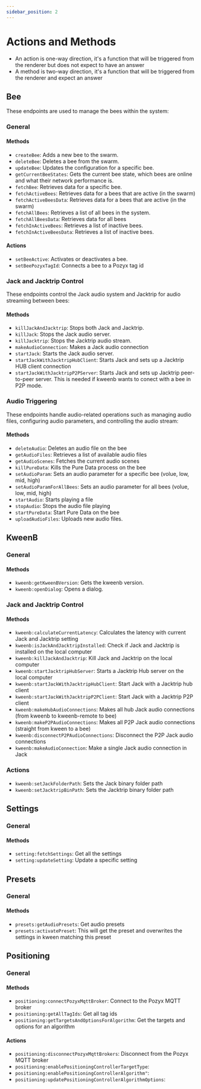 ```yaml
---
sidebar_position: 2
---
```


# Actions and Methods

- An action is one-way direction, it's a function that will be triggered from the renderer but does not expect to have an answer
- A method is two-way direction, it's a function that will be triggered from the renderer and expect an answer

## Bee

These endpoints are used to manage the bees within the system:

### General

#### Methods

- `createBee`: Adds a new bee to the swarm.
- `deleteBee`: Deletes a bee from the swarm.
- `updateBee`: Updates the configuration for a specific bee.
- `getCurrentBeeStates`: Gets the current bee state, which bees are online and what their network performance is.
- `fetchBee`: Retrieves data for a specific bee.
- `fetchActiveBees`: Retrieves data for a bees that are active (in the swarm)
- `fetchActiveBeesData`: Retrieves data for a bees that are active (in the swarm)
- `fetchAllBees`: Retrieves a list of all bees in the system.
- `fetchAllBeesData`: Retrieves data for all bees
- `fetchInActiveBees`: Retrieves a list of inactive bees.
- `fetchInActiveBeesData`: Retrieves a list of inactive bees.

#### Actions

- `setBeeActive`: Activates or deactivates a bee.
- `setBeePozyxTagId`: Connects a bee to a Pozyx tag id

### Jack and Jacktrip Control

These endpoints control the Jack audio system and Jacktrip for audio streaming between bees:

#### Methods

- `killJackAndJacktrip`: Stops both Jack and Jacktrip.
- `killJack`: Stops the Jack audio server.
- `killJacktrip`: Stops the Jacktrip audio stream.
- `makeAudioConnection`: Makes a Jack audio connection
- `startJack`: Starts the Jack audio server.
- `startJackWithJacktripHubClient`: Starts Jack and sets up a Jacktrip HUB client connection
- `startJackWithJacktripP2PServer`: Starts Jack and sets up Jacktrip peer-to-peer server. This is needed if kweenb wants to conect with a bee in P2P mode.

### Audio Triggering

These endpoints handle audio-related operations such as managing audio files, configuring audio parameters, and controlling the audio stream:

#### Methods

- `deleteAudio`: Deletes an audio file on the bee
- `getAudioFiles`: Retrieves a list of available audio files
- `getAudioScenes`: Fetches the current audio scenes
- `killPureData`: Kills the Pure Data process on the bee
- `setAudioParam`: Sets an audio parameter for a specific bee (volue, low, mid, high)
- `setAudioParamForAllBees`: Sets an audio parameter for all bees (volue, low, mid, high)
- `startAudio`: Starts playing a file
- `stopAudio`: Stops the audio file playing
- `startPureData`: Start Pure Data on the bee
- `uploadAudioFiles`: Uploads new audio files.

## KweenB

### General

#### Methods

- `kweenb:getKweenBVersion`: Gets the kweenb version.
- `kweenb:openDialog`: Opens a dialog.

### Jack and Jacktrip Control

#### Methods

- `kweenb:calculateCurrentLatency`: Calculates the latency with current Jack and Jacktrip setting
- `kweenb:isJackAndJacktripInstalled`: Check if Jack and Jacktrip is installed on the local computer
- `kweenb:killJackAndJacktrip`: Kill Jack and Jacktrip on the local computer
- `kweenb:startJacktripHubServer`: Starts a Jacktrip Hub server on the local computer
- `kweenb:startJackWithJacktripHubClient`: Start Jack with a Jacktrip hub client
- `kweenb:startJackWithJacktripP2PClient`: Start Jack with a Jacktrip P2P client
- `kweenb:makeHubAudioConnections`: Makes all hub Jack audio connections (from kweenb to kweenb-remote to bee)
- `kweenb:makeP2PAudioConnections`: Makes all P2P Jack audio connections (straight from kween to a bee)
- `kweenb:disconnectP2PAudioConnections`: Disconnect the P2P Jack audio connections
- `kweenb:makeAudioConnection`: Make a single Jack audio connection in Jack

### Actions

- `kweenb:setJackFolderPath`: Sets the Jack binary folder path
- `kweenb:setJacktripBinPath`: Sets the Jacktrip binary folder path

## Settings

### General

#### Methods

- `setting:fetchSettings`: Get all the settings
- `setting:updateSetting`: Update a specific setting

## Presets

### General

#### Methods

- `presets:getAudioPresets`: Get audio presets
- `presets:activatePreset`: This will get the preset and overwrites the settings in kween matching this preset

## Positioning

### General

#### Methods

- `positioning:connectPozyxMqttBroker`: Connect to the Pozyx MQTT broker
- `positioning:getAllTagIds`: Get all tag ids
- `positioning:getTargetsAndOptionsForAlgorithm`: Get the targets and options for an algorithm

#### Actions

- `positioning:disconnectPozyxMqttBrokers`: Disconnect from the Pozyx MQTT broker
- `positioning:enablePositioningControllerTargetType`:
- `positioning:enablePositioningControllerAlgorithm"`:
- `positioning:updatePositioningControllerAlgorithmOptions`:
